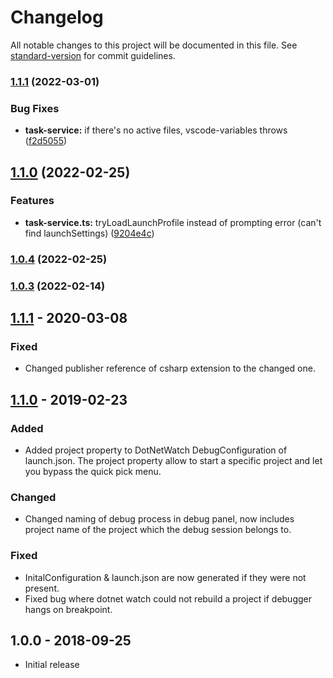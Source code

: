 # Changelog

All notable changes to this project will be documented in this file. See [standard-version](https://github.com/conventional-changelog/standard-version) for commit guidelines.

### [1.1.1](https://github.com/murugaratham/vscode-dotnet-watch/compare/v1.1.0...v1.1.1) (2022-03-01)


### Bug Fixes

* **task-service:** if there's no active files, vscode-variables throws ([f2d5055](https://github.com/murugaratham/vscode-dotnet-watch/commit/f2d50552b28a19b799bd03ac8240c58929eac911))

## [1.1.0](https://github.com/murugaratham/vscode-dotnet-watch/compare/v1.0.4...v1.1.0) (2022-02-25)


### Features

* **task-service.ts:** tryLoadLaunchProfile instead of prompting error (can't find launchSettings) ([9204e4c](https://github.com/murugaratham/vscode-dotnet-watch/commit/9204e4c9a085dbbabb67869a4472e72f66901aa3))

### [1.0.4](https://github.com/murugaratham/vscode-dotnet-watch/compare/v1.0.2...v1.0.4) (2022-02-25)

### [1.0.3](https://github.com/murugaratham/vscode-dotnet-watch/compare/v1.0.1...v1.0.3) (2022-02-14)

## [1.1.1] - 2020-03-08

### Fixed

- Changed publisher reference of csharp extension to the changed one.

## [1.1.0] - 2019-02-23

### Added

- Added project property to DotNetWatch DebugConfiguration of launch.json. The project property allow to start a specific project and let you bypass the quick pick menu.

### Changed

- Changed naming of debug process in debug panel, now includes project name of the project which the debug session belongs to.

### Fixed

- InitalConfiguration & launch.json are now generated if they were not present.
- Fixed bug where dotnet watch could not rebuild a project if debugger hangs on breakpoint.

## 1.0.0 - 2018-09-25

- Initial release

[unreleased]: https://gitlab.com/dennismaxjung/vscode-dotnet-auto-attach/compare/v1.1.1...develop
[1.1.0]: https://gitlab.com/dennismaxjung/vscode-dotnet-auto-attach/compare/v1.0.0...v1.1.0
[1.1.1]: https://gitlab.com/dennismaxjung/vscode-dotnet-auto-attach/compare/v1.1.0...v1.1.1

